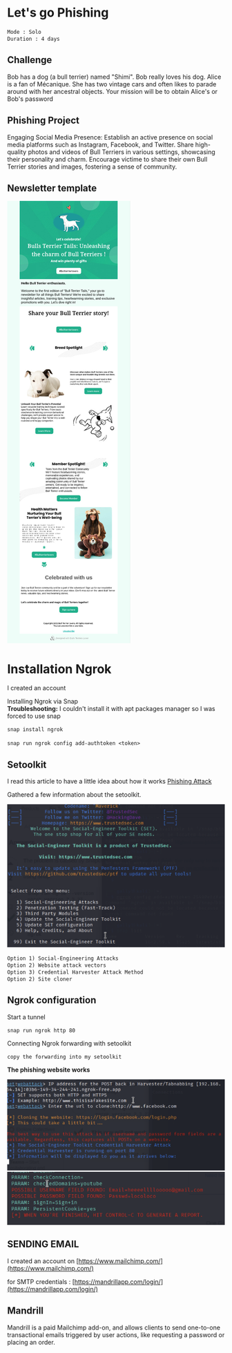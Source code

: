 # Let's go Phishing

    Mode : Solo
    Duration : 4 days
    
## Challenge

  Bob has a dog (a bull terrier) named "Shimi". Bob really loves his dog.
  Alice is a fan of Mécanique. She has two vintage cars and often likes to parade around with her ancestral objects.
Your mission will be to obtain Alice's or Bob's password

## Phishing Project

Engaging Social Media Presence: Establish an active presence on social media platforms such as Instagram, Facebook, and Twitter. Share high-quality photos and videos of Bull Terriers in various settings, showcasing their personality and charm. Encourage victime to share their own Bull Terrier stories and images, fostering a sense of community.

## Newsletter template

![](newsletter.jpeg)

# Installation Ngrok

I created an account

Installing Ngrok via Snap <br>
**Troubleshooting:** I couldn't install it with apt packages manager so I was forced to use snap


	snap install ngrok
	
	snap run ngrok config add-authtoken <token>
## Setoolkit

I read this article to have a little idea about how it works [Phishing Attack](https://www.cybervie.com/blog/phishing-attack-using-kali-linux/)

Gathered a few information about the setoolkit.

![](setoolkit.png)

	Option 1) Social-Engineering Attacks
	Option 2) Website attack vectors
	Option 3) Credential Harvester Attack Method
	Option 2) Site cloner 
	
## Ngrok configuration

Start a tunnel
	
	snap run ngrok http 80	
	
Connecting Ngrok forwarding with setoolkit

	copy the forwarding into my setoolkit 
	
**The phishing website works**
	
![](forwarding.png)
![](gmail.png)


## SENDING EMAIL

I created an account on [https://www.mailchimp.com/](https://www.mailchimp.com/)

for SMTP credentials : [https://mandrillapp.com/login/](https://mandrillapp.com/login/)

## Mandrill


Mandrill is a paid Mailchimp add-on, and allows clients to send one-to-one transactional emails triggered by user actions, like requesting a password or placing an order. 




